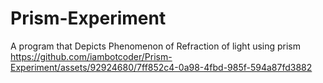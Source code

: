 # Prism-Experiment
A program that Depicts Phenomenon of Refraction of light using prism
https://github.com/iambotcoder/Prism-Experiment/assets/92924680/7ff852c4-0a98-4fbd-985f-594a87fd3882
